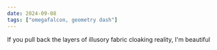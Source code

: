 ```yaml
---
date: 2024-09-08
tags: ["omegafalcon, geometry dash"]
---
```


If you pull back the layers of illusory fabric cloaking reality, I'm beautiful